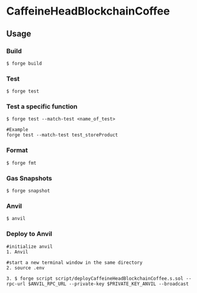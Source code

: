 # CaffeineHeadBlockchainCoffee

## Usage

### Build

```shell
$ forge build
```

### Test

```shell
$ forge test
```

### Test a specific function
```shell
$ forge test --match-test <name_of_test>

#Example
forge test --match-test test_storeProduct
```

### Format

```shell
$ forge fmt
```

### Gas Snapshots

```shell
$ forge snapshot
```

### Anvil

```shell
$ anvil
```

### Deploy to Anvil
```shell
#initialize anvil
1. Anvil

#start a new terminal window in the same directory 
2. source .env

3. $ forge script script/deployCaffeineHeadBlockchainCoffee.s.sol --rpc-url $ANVIL_RPC_URL --private-key $PRIVATE_KEY_ANVIL --broadcast
```
